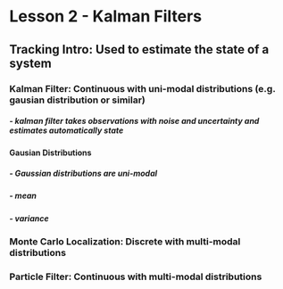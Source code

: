 # Lesson 2 - Kalman Filters

## Tracking Intro: Used to estimate the state of a system
### Kalman Filter: Continuous with uni-modal distributions (e.g. gausian distribution or similar)
#####   - kalman filter takes observations with noise and uncertainty and estimates automatically state
#### Gausian Distributions 
#####   - Gaussian distributions are uni-modal
#####   - mean
#####   - variance

####
### Monte Carlo Localization: Discrete with multi-modal distributions

####
### Particle Filter: Continuous with multi-modal distributions 

